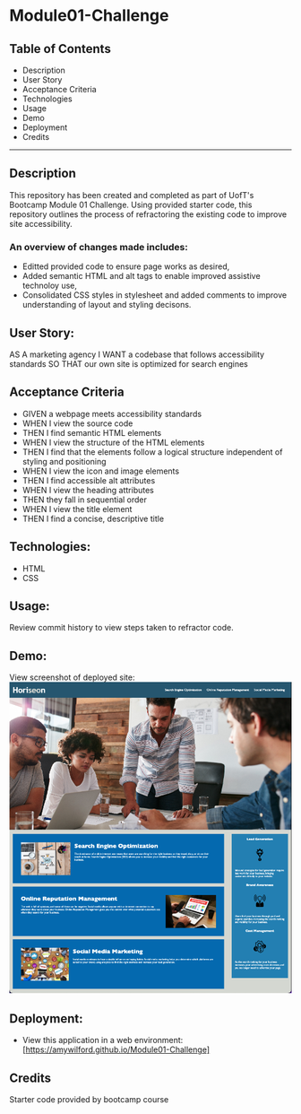 # Module01-Challenge

## Table of Contents

- Description
- User Story
- Acceptance Criteria
- Technologies
- Usage
- Demo
- Deployment
- Credits

---

## Description

This repository has been created and completed as part of UofT's Bootcamp Module 01 Challenge. Using provided starter code, this repository outlines the process of refractoring the existing code to improve site accessibility.

### An overview of changes made includes:

- Editted provided code to ensure page works as desired,
- Added semantic HTML and alt tags to enable improved assistive technoloy use,
- Consolidated CSS styles in stylesheet and added comments to improve understanding of layout and styling decisons.

## User Story:

AS A marketing agency
I WANT a codebase that follows accessibility standards
SO THAT our own site is optimized for search engines

## Acceptance Criteria

- GIVEN a webpage meets accessibility standards
- WHEN I view the source code
- THEN I find semantic HTML elements
- WHEN I view the structure of the HTML elements
- THEN I find that the elements follow a logical structure independent of styling and positioning
- WHEN I view the icon and image elements
- THEN I find accessible alt attributes
- WHEN I view the heading attributes
- THEN they fall in sequential order
- WHEN I view the title element
- THEN I find a concise, descriptive title

## Technologies:

- HTML
- CSS

## Usage:

Review commit history to view steps taken to refractor code.

## Demo:

View screenshot of deployed site: <img src="assets/images/Module01-Challenge-Demo-Image.png" alt="Deployed Horiseon site" />

## Deployment:

- View this application in a web environment: [https://amywilford.github.io/Module01-Challenge]

## Credits

Starter code provided by bootcamp course
